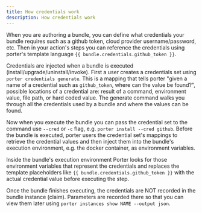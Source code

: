 ```yaml
---
title: How credentials work
description: How credentials work
---
```


When you are authoring a bundle, you can define what credentials your bundle requires such as a github token, cloud provider username/password, etc. Then in your action's steps you can reference the credentials using porter's template language `{{ bundle.credentials.github_token }}`.

Credentials are injected when a bundle is executed (install/upgrade/uninstall/invoke). First a user creates a credentials set using `porter credentials generate`. This is a mapping that tells porter "given a name of a credential such as `github_token`, where can the value be found?", possible locations of a credential are: result of a command, environment value, file path, or hard coded value. The generate command walks you through all the credentials used by a bundle and where the values can be found.

Now when you execute the bundle you can pass the credential set to the command use `--cred` or `-c` flag, e.g. `porter install --cred github`. Before the bundle is executed, porter users the credential set's mappings to retrieve the credential values and then inject them into the bundle's execution environment, e.g. the docker container, as environment variables.

Inside the bundle's execution environment Porter looks for those environment variables that represent the credentials and replaces the template placeholders like `{{ bundle.credentials.github_token }}` with the actual credential value before executing the step.

Once the bundle finishes executing, the credentials are NOT recorded in the bundle instance (claim). Parameters are recorded there so that you can view them later using `porter instances show NAME --output json`.
